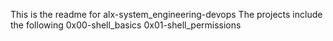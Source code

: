 This is the readme for alx-system_engineering-devops
The projects include the following
0x00-shell_basics
0x01-shell_permissions
